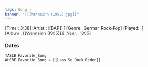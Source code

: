 ```yaml
---
tags: Song ⭐ 
banner: "![[Wahnsinn (1995).jpg]]"
---
```

[Time:: 3:38]
[Artist:: [[BAP]] ]
[Genre:: German Rock-Pop]
[Played:: ]
[Album:: [[Wahnsinn (1995)]]]
[Year:: 1995]
### Dates
````dataview
TABLE Favorite_Song
WHERE Favorite_Song = [[Lass Se Doch Reden]]
````